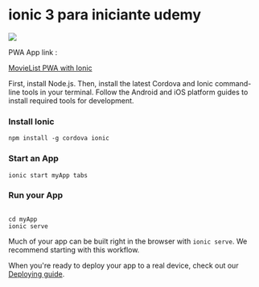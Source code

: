 # ionic 3 para iniciante udemy

![](https://pointdeveloper.com/wp-content/uploads/sites/5/2017/11/ionic.png)

PWA App link : 

[MovieList PWA with Ionic](http://movielist.surge.sh/)

First, install Node.js. Then, install the latest Cordova and Ionic command-line tools in your terminal. Follow the Android and iOS platform guides to install required tools for development.

### Install Ionic

```
npm install -g cordova ionic

```

### Start an App

```
ionic start myApp tabs

```

### Run your App

```

cd myApp
ionic serve

```

Much of your app can be built right in the browser with ```ionic serve```. We recommend starting with this workflow.

When you're ready to deploy your app to a real device, check out our [Deploying guide](https://ionicframework.com/docs/intro/deploying).

